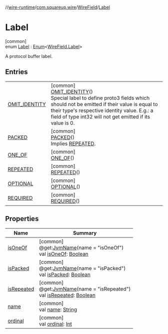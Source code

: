 //[wire-runtime](../../../../index.md)/[com.squareup.wire](../../index.md)/[WireField](../index.md)/[Label](index.md)

# Label

[common]\
enum [Label](index.md) : [Enum](https://kotlinlang.org/api/latest/jvm/stdlib/kotlin/-enum/index.html)&lt;[WireField.Label](index.md)&gt; 

A protocol buffer label.

## Entries

| | |
|---|---|
| [OMIT_IDENTITY](-o-m-i-t_-i-d-e-n-t-i-t-y/index.md) | [common]<br>[OMIT_IDENTITY](-o-m-i-t_-i-d-e-n-t-i-t-y/index.md)()<br>Special label to define proto3 fields which should not be emitted if their value is equal to their type's respective identity value. E.g.: a field of type int32 will not get emitted if its value is 0. |
| [PACKED](-p-a-c-k-e-d/index.md) | [common]<br>[PACKED](-p-a-c-k-e-d/index.md)()<br>Implies [REPEATED](-r-e-p-e-a-t-e-d/index.md). |
| [ONE_OF](-o-n-e_-o-f/index.md) | [common]<br>[ONE_OF](-o-n-e_-o-f/index.md)() |
| [REPEATED](-r-e-p-e-a-t-e-d/index.md) | [common]<br>[REPEATED](-r-e-p-e-a-t-e-d/index.md)() |
| [OPTIONAL](-o-p-t-i-o-n-a-l/index.md) | [common]<br>[OPTIONAL](-o-p-t-i-o-n-a-l/index.md)() |
| [REQUIRED](-r-e-q-u-i-r-e-d/index.md) | [common]<br>[REQUIRED](-r-e-q-u-i-r-e-d/index.md)() |

## Properties

| Name | Summary |
|---|---|
| [isOneOf](is-one-of.md) | [common]<br>@get:[JvmName](https://kotlinlang.org/api/latest/jvm/stdlib/kotlin.jvm/-jvm-name/index.html)(name = "isOneOf")<br>val [isOneOf](is-one-of.md): [Boolean](https://kotlinlang.org/api/latest/jvm/stdlib/kotlin/-boolean/index.html) |
| [isPacked](is-packed.md) | [common]<br>@get:[JvmName](https://kotlinlang.org/api/latest/jvm/stdlib/kotlin.jvm/-jvm-name/index.html)(name = "isPacked")<br>val [isPacked](is-packed.md): [Boolean](https://kotlinlang.org/api/latest/jvm/stdlib/kotlin/-boolean/index.html) |
| [isRepeated](is-repeated.md) | [common]<br>@get:[JvmName](https://kotlinlang.org/api/latest/jvm/stdlib/kotlin.jvm/-jvm-name/index.html)(name = "isRepeated")<br>val [isRepeated](is-repeated.md): [Boolean](https://kotlinlang.org/api/latest/jvm/stdlib/kotlin/-boolean/index.html) |
| [name](-r-e-q-u-i-r-e-d/index.md#-372974862%2FProperties%2F-1082500773) | [common]<br>val [name](-r-e-q-u-i-r-e-d/index.md#-372974862%2FProperties%2F-1082500773): [String](https://kotlinlang.org/api/latest/jvm/stdlib/kotlin/-string/index.html) |
| [ordinal](-r-e-q-u-i-r-e-d/index.md#-739389684%2FProperties%2F-1082500773) | [common]<br>val [ordinal](-r-e-q-u-i-r-e-d/index.md#-739389684%2FProperties%2F-1082500773): [Int](https://kotlinlang.org/api/latest/jvm/stdlib/kotlin/-int/index.html) |
